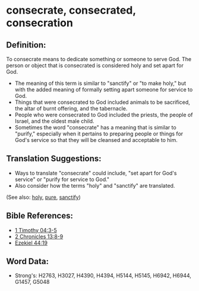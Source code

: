 # consecrate, consecrated, consecration #

## Definition: ##

To consecrate means to dedicate something or someone to serve God. The person or object that is consecrated is considered holy and set apart for God.

* The meaning of this term is similar to "sanctify" or "to make holy," but with the added meaning of formally setting apart someone for service to God.
* Things that were consecrated to God included animals to be sacrificed, the altar of burnt offering, and the tabernacle.
* People who were consecrated to God included the priests, the people of Israel, and the oldest male child.
* Sometimes the word "consecrate" has a meaning that is similar to "purify," especially when it pertains to preparing people or things for God's service so that they will be cleansed and acceptable to him.

## Translation Suggestions: ##

* Ways to translate "consecrate" could include, "set apart for God's service" or "purify for service to God."
* Also consider how the terms "holy" and "sanctify" are translated.

(See also: [holy](../kt/holy.md), [pure](../kt/purify.md), [sanctify](../kt/sanctify.md))

## Bible References: ##

* [1 Timothy 04:3-5](rc://en/tn/help/1ti/04/03)
* [2 Chronicles 13:8-9](rc://en/tn/help/2ch/13/08)
* [Ezekiel 44:19](rc://en/tn/help/ezk/44/19)


## Word Data: ##

* Strong's: H2763, H3027, H4390, H4394, H5144, H5145, H6942, H6944, G1457, G5048

